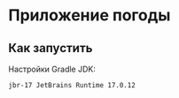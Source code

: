 # Приложение погоды

## Как запустить

Настройки Gradle JDK:
   ```bash
   jbr-17 JetBrains Runtime 17.0.12

